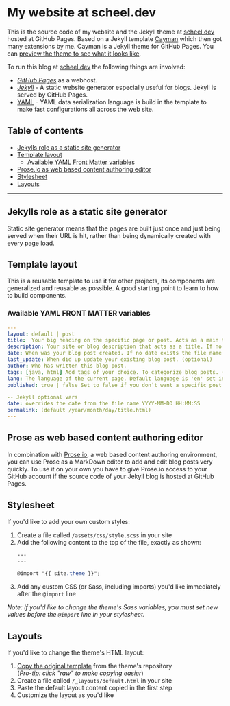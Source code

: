 # My website at scheel.dev
This is the source code of my website and the Jekyll theme at [scheel.dev](https://scheel.dev) hosted at GitHub Pages. Based on a Jekyll template [Cayman](https://github.com/pages-themes/cayman) which then got many extensions by me. Cayman is a Jekyll theme for GitHub Pages. You can [preview the theme to see what it looks like](http://pages-themes.github.io/cayman).

To run this blog at [scheel.dev](https://scheel.dev) the following things are involved:
- [*GitHub Pages*](https://pages.github.com/) as a webhost.
- [*Jekyll*](https://jekyllrb.com/) - A static website generator especially useful for blogs. Jekyll is served by GitHub Pages.
- [YAML](https://yaml.org/) - YAML data serialization language is build in the template to make fast configurations all across the web site.

## Table of contents
- [Jekylls role as a static site generator](#jekylls-role-as-a-static-site-generator)
- [Template layout](#template-layout)
    - [Available YAML Front Matter variables](#available-yaml-front-matter-variables)
- [Prose.io as web based content authoring editor](#prose-as-web-based-content-authoring-editor)
- [Stylesheet](#Stylesheet)
- [Layouts](#Layouts)

---

## Jekylls role as a static site generator
Static site generator means that the pages are built just once and just being served when their URL is hit, rather than being dynamically created with every page load.

## Template layout
This is a reusable template to use it for other projects, its components are generalized and reusable as possible. A good starting point to learn to how to build components.

### Available YAML FRONT MATTER variables

```YAML
---
layout: default | post
title:	Your big heading on the specific page or post. Acts as a main title. If no title is used the default title in _config.yml is used.
description: Your site or blog description that acts as a title. If no description is used the default description in _config.yml is used.
date: When was your blog post created. If no date exists the file name is used. (optional)
last_update: When did up update your existing blog post. (optional)
author: Who has written this blog post.
tags: [java, html] Add tags of your choice. To categorize blog posts. (optional)
lang: The language of the current page. Default language is 'en' set in _config.yml.
published: true | false Set to false if you don’t want a specific post to show up when the site is generated.

-- Jekyll optional vars
date: overrides the date from the file name YYYY-MM-DD HH:MM:SS
permalink: (default /year/month/day/title.html)
---
```
## Prose as web based content authoring editor
In combination with [Prose.io](https://prose.io/#about), a web based content authoring environment, you can use Prose as a MarkDown editor to add and edit blog posts very quickly. To use it on your own you have to give Prose.io access to your GitHub account if the source code of your Jekyll blog is hosted at GitHub Pages.

## Stylesheet
If you'd like to add your own custom styles:

1. Create a file called `/assets/css/style.scss` in your site
2. Add the following content to the top of the file, exactly as shown:
    ```scss
    ---
    ---

    @import "{{ site.theme }}";
    ```
3. Add any custom CSS (or Sass, including imports) you'd like immediately after the `@import` line

*Note: If you'd like to change the theme's Sass variables, you must set new values before the `@import` line in your stylesheet.*

## Layouts
If you'd like to change the theme's HTML layout:

1. [Copy the original template](https://github.com/pages-themes/cayman/blob/master/_layouts/default.html) from the theme's repository<br />(*Pro-tip: click "raw" to make copying easier*)
2. Create a file called `/_layouts/default.html` in your site
3. Paste the default layout content copied in the first step
4. Customize the layout as you'd like